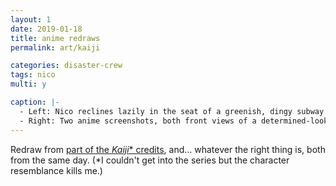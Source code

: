 ```yaml
---
layout: 1
date: 2019-01-18
title: anime redraws
permalink: art/kaiji

categories: disaster-crew
tags: nico
multi: y

caption: |-
  - Left: Nico reclines lazily in the seat of a greenish, dingy subway.
  - Right: Two anime screenshots, both front views of a determined-looking guy, hand raised off to the side; one is from <i>Kaiji</i>, and the other is from [the "<b>100%</b> you are my fuckign girlfriend" meme](https://i.kym-cdn.com/photos/images/original/000/668/747/a7c.png). Below these is a sketch of Nico making a similar face+pose. It is very stupid.
---
```

Redraw from [part of the <i>Kaiji</i>\* credits](https://www.youtube.com/watch?v=qEHcjRpWV0s), and... whatever the right thing is, both from the same day. (\*I couldn't get into the series but the character resemblance kills me.)